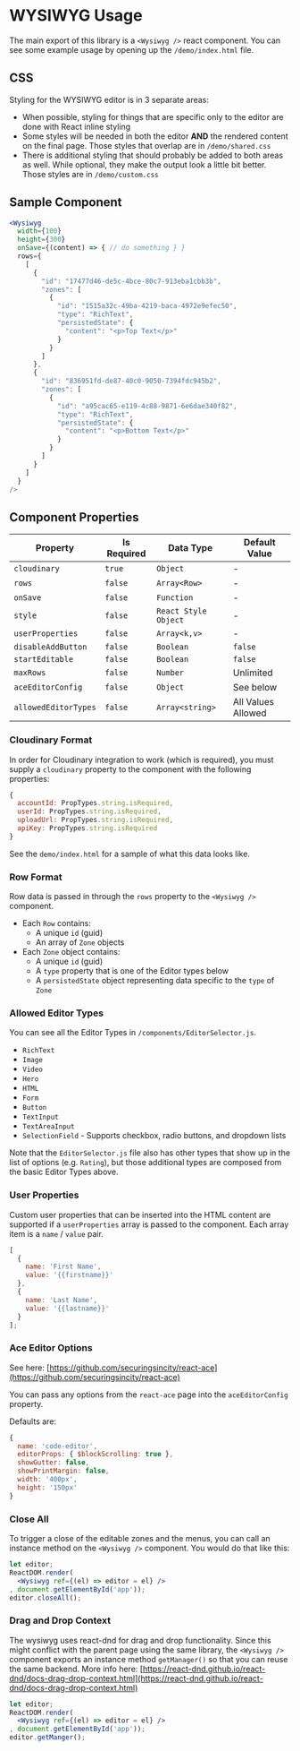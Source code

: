 # WYSIWYG Usage

The main export of this library is a `<Wysiwyg />` react component. You can see some example usage by opening up the `/demo/index.html` file.

## CSS

Styling for the WYSIWYG editor is in 3 separate areas:

 * When possible, styling for things that are specific only to the editor are done with React inline styling
 * Some styles will be needed in both the editor **AND** the rendered content on the final page. Those styles that overlap are in `/demo/shared.css`
 * There is additional styling that should probably be added to both areas as well. While optional, they make the output look a little bit better. Those styles are in `/demo/custom.css` 

## Sample Component
```jsx
<Wysiwyg
  width={100}
  height={300}
  onSave={(content) => { // do something } }
  rows={
    [
      {
        "id": "17477d46-de5c-4bce-80c7-913eba1cbb3b",
        "zones": [
          {
            "id": "1515a32c-49ba-4219-baca-4972e9efec50",
            "type": "RichText",
            "persistedState": {
              "content": "<p>Top Text</p>"
            }
          }
        ]
      },
      {
        "id": "836951fd-de87-40c0-9050-7394fdc945b2",
        "zones": [
          {
            "id": "a95cac65-e119-4c88-9871-6e6dae340f82",
            "type": "RichText",
            "persistedState": {
              "content": "<p>Bottom Text</p>"
            }
          }
        ]
      }
    ]
  }
/>
```

## Component Properties

| Property | Is Required | Data Type | Default Value |
| --- | --- | --- | --- |
| `cloudinary` | `true` | `Object` | - |
| `rows` | `false` | `Array<Row>` | - |
| `onSave` | `false` | `Function` | - |
| `style` | `false` | `React Style Object` | - |
| `userProperties` | `false` | `Array<k,v>` | - |
| `disableAddButton` | `false` | `Boolean` | `false` |
| `startEditable` | `false` | `Boolean` | `false` |
| `maxRows` | `false` | `Number` | Unlimited |
| `aceEditorConfig` | `false` | `Object` | See below |
| `allowedEditorTypes` | `false` | `Array<string>` | All Values Allowed |

### Cloudinary Format

In order for Cloudinary integration to work (which is required), you must supply a `cloudinary` property to the component with the following properties:

```javascript
{
  accountId: PropTypes.string.isRequired,
  userId: PropTypes.string.isRequired,
  uploadUrl: PropTypes.string.isRequired,
  apiKey: PropTypes.string.isRequired
}
```

See the `demo/index.html` for a sample of what this data looks like.

### Row Format

Row data is passed in through the `rows` property to the `<Wysiwyg />` component.

 * Each `Row` contains:
   * A unique `id` (guid)
   * An array of `Zone` objects
 * Each `Zone` object contains:
   * A unique `id` (guid)
   * A `type` property that is one of the Editor types below
   * A `persistedState` object representing data specific to the `type` of `Zone`

### Allowed Editor Types

You can see all the Editor Types in `/components/EditorSelector.js`.

 * `RichText`
 * `Image`
 * `Video`
 * `Hero`
 * `HTML`
 * `Form`
 * `Button`
 * `TextInput`
 * `TextAreaInput`
 * `SelectionField` - Supports checkbox, radio buttons, and dropdown lists

Note that the `EditorSelector.js` file also has other types that show up in the list of options (e.g. `Rating`),
but those additional types are composed from the basic Editor Types above.

### User Properties

Custom user properties that can be inserted into the HTML content are supported if a `userProperties` array is
passed to the component. Each array item is a `name` / `value` pair.

```javascript
[
  {
    name: 'First Name',
    value: '{{firstname}}'
  },
  {
    name: 'Last Name',
    value: '{{lastname}}'
  }
];
```

### Ace Editor Options

See here: [https://github.com/securingsincity/react-ace](https://github.com/securingsincity/react-ace)

You can pass any options from the `react-ace` page into the `aceEditorConfig` property.

Defaults are:

```javascript
{
  name: 'code-editor',
  editorProps: { $blockScrolling: true },
  showGutter: false,
  showPrintMargin: false,
  width: '400px',
  height: '150px'
}
```

### Close All

To trigger a close of the editable zones and the menus, you can call an instance
method on the `<Wysiwyg />` component. You would do that like this:

```jsx
let editor;
ReactDOM.render(
  <Wysiwyg ref={(el) => editor = el} />
, document.getElementById('app'));
editor.closeAll();
```

### Drag and Drop Context

The wysiwyg uses react-dnd for drag and drop functionality. Since this might conflict
with the parent page using the same library, the `<Wysiwyg />` component exports an
instance method `getManager()` so that you can reuse the same backend. More info here:
[https://react-dnd.github.io/react-dnd/docs-drag-drop-context.html](https://react-dnd.github.io/react-dnd/docs-drag-drop-context.html)

```jsx
let editor;
ReactDOM.render(
  <Wysiwyg ref={(el) => editor = el} />
, document.getElementById('app'));
editor.getManger();
```